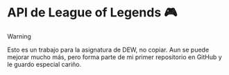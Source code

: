 # API de League of Legends 🎮
> [!WARNING]
> Esto es un trabajo para la asignatura de DEW, no copiar.
> Aun se puede mejorar mucho más, pero forma parte de mi primer repositorio en GitHub y le guardo especial cariño.
